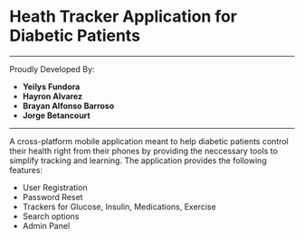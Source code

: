 # Heath Tracker Application for Diabetic Patients
---

Proudly Developed By: <br>
+ **Yeilys Fundora** <br>
+ **Hayron Alvarez** <br>
+ **Brayan Alfonso Barroso** <br>
+ **Jorge Betancourt** <br>

---
A cross-platform mobile application meant to help diabetic patients control their health right from their phones by providing the neccessary tools to simplify tracking and learning. The application provides the following features:

- User Registration
- Password Reset
- Trackers for Glucose, Insulin, Medications, Exercise
- Search options
- Admin Panel 
